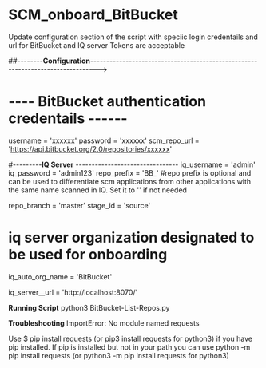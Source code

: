 # SCM_onboard_BitBucket

Update configuration section of the script with speciic login credentails and url for BitBucket and IQ server
Tokens are acceptable

##--------**Configuration**-------------------------------------------------------------------------------->


# ---- BitBucket authentication credentails ------
username = 'xxxxxx'
password = 'xxxxxx'
scm_repo_url = 'https://api.bitbucket.org/2.0/repositories/xxxxxx'

#---------**IQ Server** --------------------------------
iq_username = 'admin'
iq_password = 'admin123'
repo_prefix = 'BB_'
#repo prefix is optional and can be used to differentiate scm applications from other applications with the same name scanned in IQ. Set it to '' if not needed

repo_branch = 'master'
stage_id = 'source'

# iq server organization designated to be used for onboarding
iq_auto_org_name = 'BitBucket'

iq_server__url = 'http://localhost:8070/'


**Running Script**
python3 BitBucket-List-Repos.py

**Troubleshooting**
ImportError: No module named requests

Use $ pip install requests (or pip3 install requests for python3) if you have pip installed. If pip is installed but not in your path you can use python -m pip install requests (or python3 -m pip install requests for python3)
